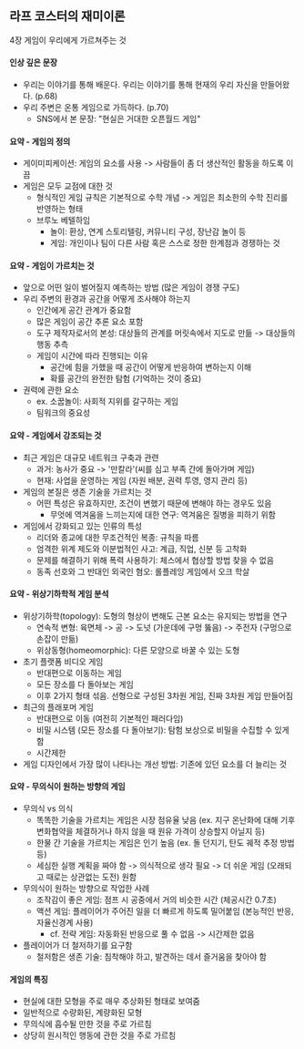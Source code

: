 ## 라프 코스터의 재미이론

4장 게임이 우리에게 가르쳐주는 것

#### 인상 깊은 문장

- 우리는 이야기를 통해 배운다. 우리는 이야기를 통해 현재의 우리 자신을 만들어왔다. (p.68)
- 우리 주변은 온통 게임으로 가득하다. (p.70)
  - SNS에서 본 문장: "현실은 거대한 오픈월드 게임"

#### 요약 - 게임의 정의

- 게이미피케이션: 게임의 요소를 사용 -> 사람들이 좀 더 생산적인 활동을 하도록 이끔
- 게임은 모두 교점에 대한 것
  - 형식적인 게임 규칙은 기본적으로 수학 개념 -> 게임은 최소한의 수학 진리를 반영하는 형태
  - 브루노 베텔하임
    - 놀이: 환상, 연계 스토리텔링, 커뮤니티 구성, 장난감 놀이 등
    - 게임: 개인이나 팀이 다른 사람 혹은 스스로 정한 한계점과 경쟁하는 것
   
#### 요약 - 게임이 가르치는 것

- 앞으로 어떤 일이 벌어질지 예측하는 방법 (많은 게임이 경쟁 구도)
- 우리 주변의 환경과 공간을 어떻게 조사해야 하는지
  - 인간에게 공간 관계가 중요함
  - 많은 게임이 공간 추론 요소 포함
  - 도구 제작자로서의 본성: 대상들의 관계를 머릿속에서 지도로 만듦 -> 대상들의 행동 추측
  - 게임이 시간에 따라 진행되는 이유
    - 공간에 힘을 가했을 때 공간이 어떻게 반응하여 변하는지 이해
    - 확률 공간의 완전한 탐험 (기억하는 것이 중요)
- 권력에 관한 요소
  - ex. 소꿉놀이: 사회적 지위를 갈구하는 게임
  - 팀워크의 중요성

#### 요약 - 게임에서 강조되는 것

- 최근 게임은 대규모 네트워크 구축과 관련
  - 과거: 농사가 중요 -> '만칼라'(씨를 심고 부족 간에 돌아가며 게임)
  - 현재: 사업을 운영하는 게임 (자원 배분, 권력 투영, 영지 관리 등)
- 게임의 본질은 생존 기술을 가르치는 것
  - 어떤 특성은 유효하지만, 조건이 변했기 때문에 변해야 하는 경우도 있음
    - 무엇에 역겨움을 느끼는지에 대한 연구: 역겨움은 질병을 피하기 위함
- 게임에서 강화되고 있는 인류의 특성
  - 리더와 종교에 대한 무조건적인 복종: 규칙을 따름
  - 엄격한 위계 제도와 이분법적인 사고: 계급, 직업, 신분 등 고착화
  - 문제를 해결하기 위해 폭력 사용하기: 체스에서 협상할 방법 찾을 수 없음
  - 동족 선호와 그 반대인 외국인 혐오: 롤플레잉 게임에서 오크 학살
 
#### 요약 - 위상기하학적 게임 분석

- 위상기하학(topology): 도형의 형상이 변해도 근본 요소는 유지되는 방법을 연구
  - 연속적 변형: 육면체 -> 공 -> 도넛 (가운데에 구멍 뚫음) -> 주전자 (구멍으로 손잡이 만듦)
  - 위상동형(homeomorphic): 다른 모양으로 바꿀 수 있는 도형
- 초기 플랫폼 비디오 게임
  - 반대편으로 이동하는 게임
  - 모든 장소를 다 돌아보는 게임
  - 이후 2가지 형태 섞음. 선형으로 구성된 3차원 게임, 진짜 3차원 게임 만들어짐
- 최근의 플래포머 게임
  - 반대편으로 이동 (여전히 기본적인 패러다임)
  - 비밀 시스템 (모든 장소를 다 돌아보기): 탐험 보상으로 비밀을 수집할 수 있게 함
  - 시간제한
- 게임 디자인에서 가장 많이 나타나는 개선 방법: 기존에 있던 요소를 더 늘리는 것

#### 요약 - 무의식이 원하는 방향의 게임

- 무의식 vs 의식
  - 똑똑한 기술을 가르치는 게임은 시장 점유율 낮음 (ex. 지구 온난화에 대해 기후변화협약을 체결하거나 하지 않을 때 원유 가격이 상승할지 아닐지 등)
  - 한물 간 기술을 가르치는 게임은 인기 높음 (ex. 돌 던지기, 탄도 궤적 추정 방법 등)
  - 세심한 실행 계획을 짜야 함 -> 의식적으로 생각 필요 -> 더 쉬운 게임 (오래되고 때로는 상관없는 도전) 원함
- 무의식이 원하는 방향으로 작업한 사례
  - 조작감이 좋은 게임: 점프 시 공중에서 거의 비슷한 시간 (체공시간 0.7초)
  - 액션 게임: 플레이어가 주어진 일을 더 빠르게 하도록 밀어붙임 (본능적인 반응, 자율신경계 사용)
    - cf. 전략 게임: 자동화된 반응으로 풀 수 없음 -> 시간제한 없음
- 플레이어가 더 철저하기를 요구함
  - 철저함은 생존 기술: 침착해야 하고, 발견하는 데서 즐거움을 찾아야 함
 
#### 게임의 특징

- 현실에 대한 모형을 주로 매우 추상화된 형태로 보여줌
- 일반적으로 수량화된, 계량화된 모형
- 무의식에 흡수될 만한 것을 주로 가르침
- 상당히 원시적인 행동에 관한 것을 주로 가르침

